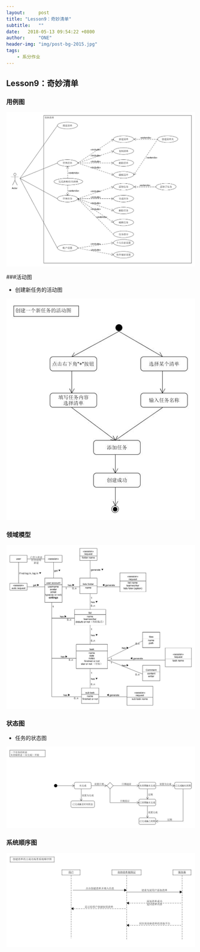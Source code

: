 ```yaml
---
layout:     post
title: "Lesson9：奇妙清单"
subtitle:   ""
date:   2018-05-13 09:54:22 +0800
author:     "ONE"
header-img: "img/post-bg-2015.jpg"
tags:
    - 系分作业
---
```


## Lesson9：奇妙清单

### 用例图

![](/img/in-post/lesson9/用例图.jpg)

###活动图

* 创建新任务的活动图

![](/img/in-post/lesson9/uml_activity.jpg)

### 领域模型

![](/img/in-post/lesson9/领域模型.jpg)

### 状态图

* 任务的状态图

![](/img/in-post/lesson9/uml_state.jpg)

### 系统顺序图

![](/img/in-post/lesson9/uml_sequence.jpg)

